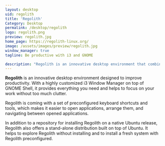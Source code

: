 ```yaml
---
layout: desktop
uid: regolith
title: 'Regolith'
Category: Desktop
permalink: /desktop/regolith
logo: regolith.png
preview: regolith.jpg
home_page: https://regolith-linux.org/
image: /assets/images/preview/regolith.jpg
window_manager: true
tagline: Be productive with i3 and GNOME

description: "Regolith is an innovative desktop environment that combines i3 with GNOME shell to provide a highly productive desktop experience."
---
```


**Regolith** is an innovative desktop environment designed to improve productivity. With a highly customized i3 Window Manager on top of GNOME Shell, it provides everything you need and helps to focus on your work without too much clutter.

Regolith is coming with a set of preconfigured keyboard shortcuts and tools, which makes it easier to open applications, arrange them, and navigating between opened applications.

In addition to a repository for installing Regolith on a native Ubuntu release, Regolith also offers a stand-alone distribution built on top of Ubuntu. It helps to explore Regolith without installing and to install a fresh system with Regolith preconfigured.